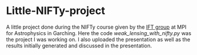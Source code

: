 # Little-NIFTy-project

A little project done during the NIFTy course given by the [IFT group](https://wwwmpa.mpa-garching.mpg.de/~ensslin/index.html) at MPI for Astrophysics in Garching. Here the code _weak_lensing_with_nifty.py_ was the project I was working on. I also uploaded the presentation as well as the results initially generated and discussed in the presentation.
